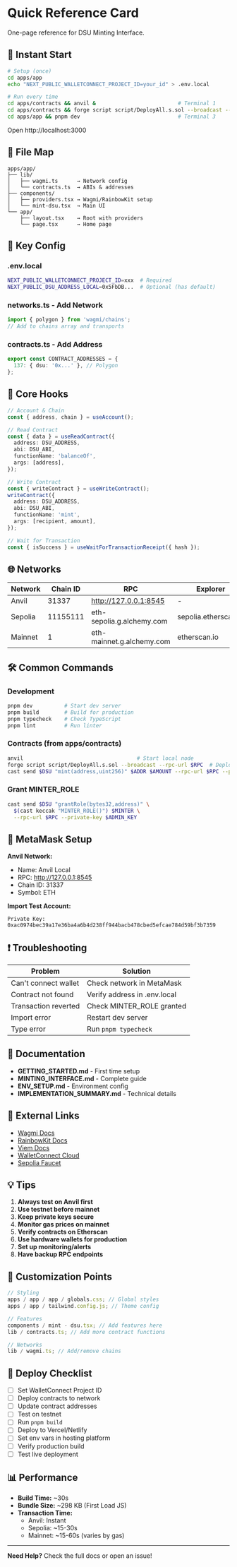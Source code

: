 # Quick Reference Card

One-page reference for DSU Minting Interface.

## 🚀 Instant Start

```bash
# Setup (once)
cd apps/app
echo "NEXT_PUBLIC_WALLETCONNECT_PROJECT_ID=your_id" > .env.local

# Run every time
cd apps/contracts && anvil &                          # Terminal 1
cd apps/contracts && forge script script/DeployAll.s.sol --broadcast --rpc-url http://127.0.0.1:8545  # Terminal 2
cd apps/app && pnpm dev                               # Terminal 3
```

Open http://localhost:3000

## 📁 File Map

```
apps/app/
├── lib/
│   ├── wagmi.ts      → Network config
│   └── contracts.ts  → ABIs & addresses
├── components/
│   ├── providers.tsx → Wagmi/RainbowKit setup
│   └── mint-dsu.tsx  → Main UI
└── app/
    ├── layout.tsx    → Root with providers
    └── page.tsx      → Home page
```

## 🔧 Key Config

### .env.local

```bash
NEXT_PUBLIC_WALLETCONNECT_PROJECT_ID=xxx  # Required
NEXT_PUBLIC_DSU_ADDRESS_LOCAL=0x5FbDB...  # Optional (has default)
```

### networks.ts - Add Network

```typescript
import { polygon } from 'wagmi/chains';
// Add to chains array and transports
```

### contracts.ts - Add Address

```typescript
export const CONTRACT_ADDRESSES = {
  137: { dsu: '0x...' }, // Polygon
};
```

## 🎯 Core Hooks

```typescript
// Account & Chain
const { address, chain } = useAccount();

// Read Contract
const { data } = useReadContract({
  address: DSU_ADDRESS,
  abi: DSU_ABI,
  functionName: 'balanceOf',
  args: [address],
});

// Write Contract
const { writeContract } = useWriteContract();
writeContract({
  address: DSU_ADDRESS,
  abi: DSU_ABI,
  functionName: 'mint',
  args: [recipient, amount],
});

// Wait for Transaction
const { isSuccess } = useWaitForTransactionReceipt({ hash });
```

## 🌐 Networks

| Network | Chain ID | RPC                       | Explorer             |
| ------- | -------- | ------------------------- | -------------------- |
| Anvil   | 31337    | http://127.0.0.1:8545     | -                    |
| Sepolia | 11155111 | eth-sepolia.g.alchemy.com | sepolia.etherscan.io |
| Mainnet | 1        | eth-mainnet.g.alchemy.com | etherscan.io         |

## 🛠️ Common Commands

### Development

```bash
pnpm dev          # Start dev server
pnpm build        # Build for production
pnpm typecheck    # Check TypeScript
pnpm lint         # Run linter
```

### Contracts (from apps/contracts)

```bash
anvil                                    # Start local node
forge script script/DeployAll.s.sol --broadcast --rpc-url $RPC  # Deploy
cast send $DSU "mint(address,uint256)" $ADDR $AMOUNT --rpc-url $RPC --private-key $KEY  # Mint via CLI
```

### Grant MINTER_ROLE

```bash
cast send $DSU "grantRole(bytes32,address)" \
  $(cast keccak "MINTER_ROLE()") $MINTER \
  --rpc-url $RPC --private-key $ADMIN_KEY
```

## 📱 MetaMask Setup

**Anvil Network:**

- Name: Anvil Local
- RPC: http://127.0.0.1:8545
- Chain ID: 31337
- Symbol: ETH

**Import Test Account:**

```
Private Key: 0xac0974bec39a17e36ba4a6b4d238ff944bacb478cbed5efcae784d59bf3b7359
```

## ❗ Troubleshooting

| Problem              | Solution                     |
| -------------------- | ---------------------------- |
| Can't connect wallet | Check network in MetaMask    |
| Contract not found   | Verify address in .env.local |
| Transaction reverted | Check MINTER_ROLE granted    |
| Import error         | Restart dev server           |
| Type error           | Run `pnpm typecheck`         |

## 📖 Documentation

- **GETTING_STARTED.md** - First time setup
- **MINTING_INTERFACE.md** - Complete guide
- **ENV_SETUP.md** - Environment config
- **IMPLEMENTATION_SUMMARY.md** - Technical details

## 🔗 External Links

- [Wagmi Docs](https://wagmi.sh)
- [RainbowKit Docs](https://rainbowkit.com)
- [Viem Docs](https://viem.sh)
- [WalletConnect Cloud](https://cloud.walletconnect.com)
- [Sepolia Faucet](https://sepoliafaucet.com)

## 💡 Tips

1. **Always test on Anvil first**
2. **Use testnet before mainnet**
3. **Keep private keys secure**
4. **Monitor gas prices on mainnet**
5. **Verify contracts on Etherscan**
6. **Use hardware wallets for production**
7. **Set up monitoring/alerts**
8. **Have backup RPC endpoints**

## 🎨 Customization Points

```typescript
// Styling
apps / app / app / globals.css; // Global styles
apps / app / tailwind.config.js; // Theme config

// Features
components / mint - dsu.tsx; // Add features here
lib / contracts.ts; // Add more contract functions

// Networks
lib / wagmi.ts; // Add/remove chains
```

## 🚢 Deploy Checklist

- [ ] Set WalletConnect Project ID
- [ ] Deploy contracts to network
- [ ] Update contract addresses
- [ ] Test on testnet
- [ ] Run `pnpm build`
- [ ] Deploy to Vercel/Netlify
- [ ] Set env vars in hosting platform
- [ ] Verify production build
- [ ] Test live deployment

## 📊 Performance

- **Build Time:** ~30s
- **Bundle Size:** ~298 KB (First Load JS)
- **Transaction Time:**
  - Anvil: Instant
  - Sepolia: ~15-30s
  - Mainnet: ~15-60s (varies by gas)

---

**Need Help?** Check the full docs or open an issue!
